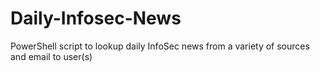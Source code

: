 # Daily-Infosec-News
PowerShell script to lookup daily InfoSec news from a variety of sources and email to user(s)
